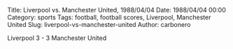 Title: Liverpool vs. Manchester United, 1988/04/04
Date: 1988/04/04 00:00
Category: sports
Tags: football, football scores, Liverpool, Manchester United
Slug: liverpool-vs-manchester-united
Author: carbonero


Liverpool 3 - 3 Manchester United
